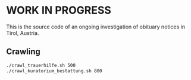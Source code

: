 # WORK IN PROGRESS

This is the source code of an ongoing investigation of obituary notices in Tirol, Austria.

## Crawling

```bash
./crawl_trauerhilfe.sh 500
./crawl_kuratorium_bestattung.sh 800
```
